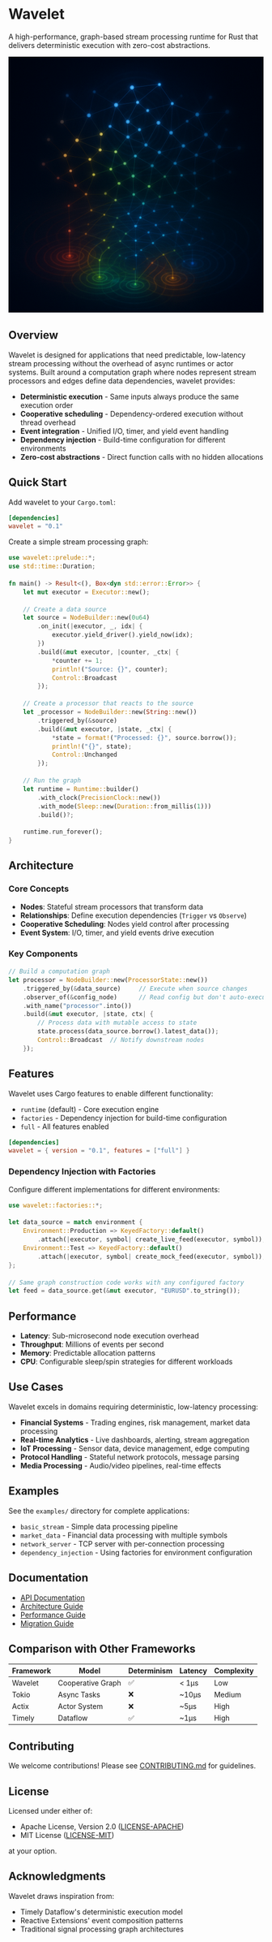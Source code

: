 # Wavelet

A high-performance, graph-based stream processing runtime for Rust that delivers deterministic execution with zero-cost
abstractions.

![Wavelet](wavelet.png)

## Overview

Wavelet is designed for applications that need predictable, low-latency stream processing without the overhead of async
runtimes or actor systems. Built around a computation graph where nodes represent stream processors and edges define
data dependencies, wavelet provides:

- **Deterministic execution** - Same inputs always produce the same execution order
- **Cooperative scheduling** - Dependency-ordered execution without thread overhead
- **Event integration** - Unified I/O, timer, and yield event handling
- **Dependency injection** - Build-time configuration for different environments
- **Zero-cost abstractions** - Direct function calls with no hidden allocations

## Quick Start

Add wavelet to your `Cargo.toml`:

```toml
[dependencies]
wavelet = "0.1"
```

Create a simple stream processing graph:

```rust
use wavelet::prelude::*;
use std::time::Duration;

fn main() -> Result<(), Box<dyn std::error::Error>> {
    let mut executor = Executor::new();

    // Create a data source
    let source = NodeBuilder::new(0u64)
        .on_init(|executor, _, idx| {
            executor.yield_driver().yield_now(idx);
        })
        .build(&mut executor, |counter, _ctx| {
            *counter += 1;
            println!("Source: {}", counter);
            Control::Broadcast
        });

    // Create a processor that reacts to the source
    let _processor = NodeBuilder::new(String::new())
        .triggered_by(&source)
        .build(&mut executor, |state, _ctx| {
            *state = format!("Processed: {}", source.borrow());
            println!("{}", state);
            Control::Unchanged
        });

    // Run the graph
    let runtime = Runtime::builder()
        .with_clock(PrecisionClock::new())
        .with_mode(Sleep::new(Duration::from_millis(1)))
        .build()?;

    runtime.run_forever();
}
```

## Architecture

### Core Concepts

- **Nodes**: Stateful stream processors that transform data
- **Relationships**: Define execution dependencies (`Trigger` vs `Observe`)
- **Cooperative Scheduling**: Nodes yield control after processing
- **Event System**: I/O, timer, and yield events drive execution

### Key Components

```rust
// Build a computation graph
let processor = NodeBuilder::new(ProcessorState::new())
    .triggered_by(&data_source)     // Execute when source changes
    .observer_of(&config_node)      // Read config but don't auto-execute
    .with_name("processor".into())
    .build(&mut executor, |state, ctx| {
        // Process data with mutable access to state
        state.process(data_source.borrow().latest_data());
        Control::Broadcast  // Notify downstream nodes
    });
```

## Features

Wavelet uses Cargo features to enable different functionality:

- `runtime` (default) - Core execution engine
- `factories` - Dependency injection for build-time configuration
- `full` - All features enabled

```toml
[dependencies]
wavelet = { version = "0.1", features = ["full"] }
```

### Dependency Injection with Factories

Configure different implementations for different environments:

```rust
use wavelet::factories::*;

let data_source = match environment {
    Environment::Production => KeyedFactory::default()
        .attach(|executor, symbol| create_live_feed(executor, symbol)),
    Environment::Test => KeyedFactory::default()
        .attach(|executor, symbol| create_mock_feed(executor, symbol)),
};

// Same graph construction code works with any configured factory
let feed = data_source.get(&mut executor, "EURUSD".to_string());
```

## Performance

- **Latency**: Sub-microsecond node execution overhead
- **Throughput**: Millions of events per second
- **Memory**: Predictable allocation patterns
- **CPU**: Configurable sleep/spin strategies for different workloads

## Use Cases

Wavelet excels in domains requiring deterministic, low-latency processing:

- **Financial Systems** - Trading engines, risk management, market data processing
- **Real-time Analytics** - Live dashboards, alerting, stream aggregation
- **IoT Processing** - Sensor data, device management, edge computing
- **Protocol Handling** - Stateful network protocols, message parsing
- **Media Processing** - Audio/video pipelines, real-time effects

## Examples

See the `examples/` directory for complete applications:

- `basic_stream` - Simple data processing pipeline
- `market_data` - Financial data processing with multiple symbols
- `network_server` - TCP server with per-connection processing
- `dependency_injection` - Using factories for environment configuration

## Documentation

- [API Documentation](https://docs.rs/wavelet)
- [Architecture Guide](docs/architecture.md)
- [Performance Guide](docs/performance.md)
- [Migration Guide](docs/migration.md)

## Comparison with Other Frameworks

| Framework | Model             | Determinism | Latency | Complexity |
|-----------|-------------------|-------------|---------|------------|
| Wavelet   | Cooperative Graph | ✅           | < 1μs   | Low        |
| Tokio     | Async Tasks       | ❌           | ~10μs   | Medium     |
| Actix     | Actor System      | ❌           | ~5μs    | High       |
| Timely    | Dataflow          | ✅           | ~1μs    | High       |

## Contributing

We welcome contributions! Please see [CONTRIBUTING.md](CONTRIBUTING.md) for guidelines.

## License

Licensed under either of:

- Apache License, Version 2.0 ([LICENSE-APACHE](LICENSE-APACHE))
- MIT License ([LICENSE-MIT](LICENSE-MIT))

at your option.

## Acknowledgments

Wavelet draws inspiration from:

- Timely Dataflow's deterministic execution model
- Reactive Extensions' event composition patterns
- Traditional signal processing graph architectures